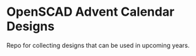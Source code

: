 # OpenSCAD Advent Calendar Designs

Repo for collecting designs that can be used in upcoming years.
